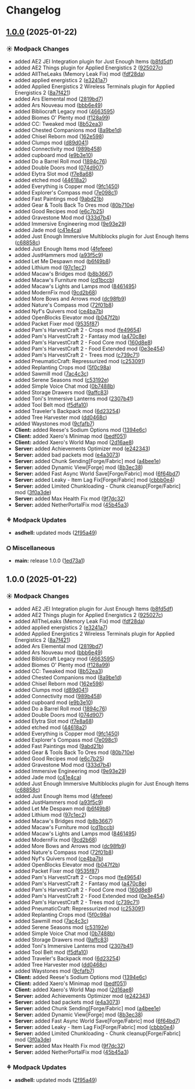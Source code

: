 # Changelog

## [1.0.0](https://github.com/JaronZ/asdhell/compare/asdhell-v1.0.0...asdhell-v1.0.0) (2025-01-22)


### ☀ Modpack Changes

* added AE2 JEI Integration plugin for Just Enough Items ([b8fd5df](https://github.com/JaronZ/asdhell/commit/b8fd5dfe2217253f2fe7c7c9599dc4f2aa3d845a))
* added AE2 Things plugin for Applied Energistics 2 ([925027c](https://github.com/JaronZ/asdhell/commit/925027c91112d8babee7a897d4ae512e65ee84b5))
* added AllTheLeaks (Memory Leak Fix) mod ([fdf28da](https://github.com/JaronZ/asdhell/commit/fdf28dad18fe1697e18bd98c3f3d252226d786df))
* added applied energistics 2 ([e3241a7](https://github.com/JaronZ/asdhell/commit/e3241a7b7890837460f04a13e7d868b10073357a))
* added Applied Energistics 2 Wireless Terminals plugin for Applied Energistics 2 ([8a7f421](https://github.com/JaronZ/asdhell/commit/8a7f4218a0ef36a90d02c97a93afbebe175e79e8))
* added Ars Elemental mod ([2819bd7](https://github.com/JaronZ/asdhell/commit/2819bd7de8726223a5f6793202e91110e1e7a284))
* added Ars Nouveau mod ([bbb6e49](https://github.com/JaronZ/asdhell/commit/bbb6e490f4eed387acb8b7de10506b5e1c2a6e4c))
* added Bibliocraft Legacy mod ([4663595](https://github.com/JaronZ/asdhell/commit/4663595b0b982419a45498b8cb8b7895702056f4))
* added Biomes O' Plenty mod ([f128a99](https://github.com/JaronZ/asdhell/commit/f128a9937484c945d3653105d61a9dba26972b72))
* added CC: Tweaked mod ([8b52ea3](https://github.com/JaronZ/asdhell/commit/8b52ea3dffb2c499e5dfb5fee37d17fbfca70906))
* added Chested Companions mod ([8a9be1d](https://github.com/JaronZ/asdhell/commit/8a9be1dd551c246625dd7f6d07d96904249caa91))
* added Chisel Reborn mod ([162e598](https://github.com/JaronZ/asdhell/commit/162e5985718de1b07870b49a670091d56d4a68d0))
* added Clumps mod ([d89d041](https://github.com/JaronZ/asdhell/commit/d89d041213bead6f92c87e7bc536ce41e206c222))
* added Connectivity mod ([989b458](https://github.com/JaronZ/asdhell/commit/989b458fbebd4907df76e0950ff1339eb7c3cb64))
* added cupboard mod ([e9b3e10](https://github.com/JaronZ/asdhell/commit/e9b3e1006f770eb55ad87c1d4a335022c2c1b765))
* added Do a Barrel Roll mod ([1894c76](https://github.com/JaronZ/asdhell/commit/1894c76b074a529dd18c8a4329b4a012a27ac2a1))
* added Double Doors mod ([074d907](https://github.com/JaronZ/asdhell/commit/074d9073d5a24487d6dd6dbd12e9c34d83ce67ac))
* added Elytra Slot mod ([f7e8a68](https://github.com/JaronZ/asdhell/commit/f7e8a68c2d88d529c0bb32743eac143e2cc66639))
* added etched mod ([44618a2](https://github.com/JaronZ/asdhell/commit/44618a27897860188128a87372516e6e2be654c5))
* added Everything is Copper mod ([9fc1450](https://github.com/JaronZ/asdhell/commit/9fc1450cb305d41310f0af35341d5cf835346771))
* added Explorer's Compass mod ([7e098c1](https://github.com/JaronZ/asdhell/commit/7e098c198f86536fef71eb56d47fb328cce05632))
* added Fast Paintings mod ([9abd21b](https://github.com/JaronZ/asdhell/commit/9abd21b401e8e367081bc3aaa018335b0cae0787))
* added Gear & Tools Back To Ores mod ([80b710e](https://github.com/JaronZ/asdhell/commit/80b710e913dc58d2a8cc686821fb4367228f8d3c))
* added Good Recipes mod ([e6c7b25](https://github.com/JaronZ/asdhell/commit/e6c7b2522da9b3003ed14dafa23c2d25c094c771))
* added Gravestone Mod mod ([333d7b4](https://github.com/JaronZ/asdhell/commit/333d7b44313ac218a0ee8567b57e8c0978a6e655))
* added Immersive Engineering mod ([9e93e29](https://github.com/JaronZ/asdhell/commit/9e93e29205ab5643056ff93e8a8d8e4977ac8a0b))
* added Jade mod ([c41e4ca](https://github.com/JaronZ/asdhell/commit/c41e4ca53b503b58c48f05828d02f222287e8ebd))
* added Just Enough Immersive Multiblocks plugin for Just Enough Items ([c68858c](https://github.com/JaronZ/asdhell/commit/c68858cb878cf17857278b8b8f6d37d3b6ff03fb))
* added Just Enough Items mod ([4fefeee](https://github.com/JaronZ/asdhell/commit/4fefeee87bad65eb3d3848e62507e9f5fa49debc))
* added JustHammers mod ([a93f5c9](https://github.com/JaronZ/asdhell/commit/a93f5c9217945faabf1aed1093fc511f9e4318fb))
* added Let Me Despawn mod ([b6f49b8](https://github.com/JaronZ/asdhell/commit/b6f49b8f2f887f624ed90352158fd6a4d9fd56f0))
* added Lithium mod ([97c1ec2](https://github.com/JaronZ/asdhell/commit/97c1ec2bb0ab62abfdfb4935cccde0b49c952004))
* added Macaw's Bridges mod ([b8b3667](https://github.com/JaronZ/asdhell/commit/b8b36675c770940f13856068b6b0b43b8ab509ea))
* added Macaw's Furniture mod ([cd1bccb](https://github.com/JaronZ/asdhell/commit/cd1bccb040f91bffc2065fa85a26e07a6062b5e2))
* added Macaw's Lights and Lamps mod ([8461495](https://github.com/JaronZ/asdhell/commit/84614958e65928b260f9305f22ced20583ef3fd9))
* added ModernFix mod ([9cd2b68](https://github.com/JaronZ/asdhell/commit/9cd2b680d2e171b48c0c13a4b1ba71e60f6ee528))
* added More Bows and Arrows mod ([dc98fb9](https://github.com/JaronZ/asdhell/commit/dc98fb9dd122c7a94c2874b16e4342d2cd382464))
* added Nature's Compass mod ([72f01b8](https://github.com/JaronZ/asdhell/commit/72f01b867bbaae4bb8748b6da6bc9c2f19d79b8e))
* added Nyf's Quivers mod ([ce4ba7b](https://github.com/JaronZ/asdhell/commit/ce4ba7b563ba11385a4194bf91c73a6d47ff9b95))
* added OpenBlocks Elevator mod ([b047f2b](https://github.com/JaronZ/asdhell/commit/b047f2b478a8cc2e8dfd346a2bfedb99885709c7))
* added Packet Fixer mod ([9535f87](https://github.com/JaronZ/asdhell/commit/9535f871f9469b4698bd874015e54e2c1bf88b2c))
* added Pam's HarvestCraft 2 - Crops mod ([fe49654](https://github.com/JaronZ/asdhell/commit/fe4965429b89d325ce568332886d62df70034293))
* added Pam's HarvestCraft 2 - Fantasy mod ([a470c8e](https://github.com/JaronZ/asdhell/commit/a470c8e50628c2865dd063fb2522b30f9ca5f1ea))
* added Pam's HarvestCraft 2 - Food Core mod ([160d8e8](https://github.com/JaronZ/asdhell/commit/160d8e8b28f8b59cd164a2ec968a52fec5364c5f))
* added Pam's HarvestCraft 2 - Food Extended mod ([0e3e454](https://github.com/JaronZ/asdhell/commit/0e3e454dc18827b12c56246c0d1387f72f19ddb1))
* added Pam's HarvestCraft 2 - Trees mod ([c739c71](https://github.com/JaronZ/asdhell/commit/c739c71ae65d9807e019e0ca1c06d43ae8e60f29))
* added PneumaticCraft: Repressurized mod ([c253091](https://github.com/JaronZ/asdhell/commit/c25309177ebaa4819747e78482e65a0af5d898c7))
* added Replanting Crops mod ([5f0c98a](https://github.com/JaronZ/asdhell/commit/5f0c98abb9673c19ee2a87436d26ebdc0a5d805a))
* added Sawmill mod ([7ac4c3c](https://github.com/JaronZ/asdhell/commit/7ac4c3ce7e11cb15b4fbfd7fad9486da0247b613))
* added Serene Seasons mod ([c53192e](https://github.com/JaronZ/asdhell/commit/c53192ec6575dc6020d7693c06dd5ce90c664bec))
* added Simple Voice Chat mod ([0b7488b](https://github.com/JaronZ/asdhell/commit/0b7488b8ae2a58f3d33527260cac1fa92e1ecda1))
* added Storage Drawers mod ([9affc83](https://github.com/JaronZ/asdhell/commit/9affc8325fa6e757bfe27215eaa69c7c29eda711))
* added Toni's Immersive Lanterns mod ([2307b41](https://github.com/JaronZ/asdhell/commit/2307b41ed67c1f46e814d15f42e46b1de425e9ca))
* added Tool Belt mod ([f5dfa10](https://github.com/JaronZ/asdhell/commit/f5dfa103d799c7c0cd2f89bd45c939138070f5f4))
* added Traveler's Backpack mod ([6d23254](https://github.com/JaronZ/asdhell/commit/6d2325462a11476d6e8d2ab991f1912d673ee096))
* added Tree Harvester mod ([dd0468c](https://github.com/JaronZ/asdhell/commit/dd0468c7c3e7a4f74cfde09415a128a95985e02f))
* added Waystones mod ([9cfafb7](https://github.com/JaronZ/asdhell/commit/9cfafb71967ea438eb184342ed5beade4ca2c573))
* **Client:** added Reese's Sodium Options mod ([1394e6c](https://github.com/JaronZ/asdhell/commit/1394e6c0db73168a80f62c08b555100f5eef3da5))
* **Client:** added Xaero's Minimap mod ([bedf051](https://github.com/JaronZ/asdhell/commit/bedf051bc9e05409e03139f57d1b7d09d01f6dc6))
* **Client:** added Xaero's World Map mod ([2d16ae8](https://github.com/JaronZ/asdhell/commit/2d16ae84ca966947f263a6f0117e2c1521523944))
* **Server:** added Achievements Optimizer mod ([e242343](https://github.com/JaronZ/asdhell/commit/e2423434fd1a72629c31bef2e7e38515deaee69e))
* **Server:** added bad packets mod ([e4a3073](https://github.com/JaronZ/asdhell/commit/e4a307379d10b9eee35d66281d412c36f345f087))
* **Server:** added Chunk Sending[Forge/Fabric] mod ([a4bee1e](https://github.com/JaronZ/asdhell/commit/a4bee1ed2d8abea0ab4c9d93404fc16415246f59))
* **Server:** added Dynamic View[Forge] mod ([8b3ec38](https://github.com/JaronZ/asdhell/commit/8b3ec38b5ff90d9fe5072d80e8e0240a0a020262))
* **Server:** added Fast Async World Save[Forge/Fabric] mod ([6f64bd7](https://github.com/JaronZ/asdhell/commit/6f64bd7e63b5dac915791cb6b34d729df9f09442))
* **Server:** added Leaky - Item Lag Fix[Forge/Fabric] mod ([cbbb0e4](https://github.com/JaronZ/asdhell/commit/cbbb0e4b03c9273987f16bca69fe4dd9329b32a3))
* **Server:** added Limited Chunkloading - Chunk cleanup[Forge/Fabric] mod ([3f0a3de](https://github.com/JaronZ/asdhell/commit/3f0a3de072e91b36b12e9c4bdd7fafef35ad0176))
* **Server:** added Max Health Fix mod ([9f7dc32](https://github.com/JaronZ/asdhell/commit/9f7dc322de8b6fb7c805012d8b0ff75950e6ec15))
* **Server:** added NetherPortalFix mod ([45b45a3](https://github.com/JaronZ/asdhell/commit/45b45a3fecea0cdcd788a713f352c8279f4cdfab))


### ⚘ Modpack Updates

* **asdhell:** updated mods ([2f95a49](https://github.com/JaronZ/asdhell/commit/2f95a496102d149e6dd9ba56d0b90c3774ccc7c0))


### ⛭ Miscellaneous

* **main:** release 1.0.0 ([1ed73a1](https://github.com/JaronZ/asdhell/commit/1ed73a188d7032a721173eb9ea37ed17fa7c02db))

## 1.0.0 (2025-01-22)


### ☀ Modpack Changes

* added AE2 JEI Integration plugin for Just Enough Items ([b8fd5df](https://github.com/JaronZ/asdhell/commit/b8fd5dfe2217253f2fe7c7c9599dc4f2aa3d845a))
* added AE2 Things plugin for Applied Energistics 2 ([925027c](https://github.com/JaronZ/asdhell/commit/925027c91112d8babee7a897d4ae512e65ee84b5))
* added AllTheLeaks (Memory Leak Fix) mod ([fdf28da](https://github.com/JaronZ/asdhell/commit/fdf28dad18fe1697e18bd98c3f3d252226d786df))
* added applied energistics 2 ([e3241a7](https://github.com/JaronZ/asdhell/commit/e3241a7b7890837460f04a13e7d868b10073357a))
* added Applied Energistics 2 Wireless Terminals plugin for Applied Energistics 2 ([8a7f421](https://github.com/JaronZ/asdhell/commit/8a7f4218a0ef36a90d02c97a93afbebe175e79e8))
* added Ars Elemental mod ([2819bd7](https://github.com/JaronZ/asdhell/commit/2819bd7de8726223a5f6793202e91110e1e7a284))
* added Ars Nouveau mod ([bbb6e49](https://github.com/JaronZ/asdhell/commit/bbb6e490f4eed387acb8b7de10506b5e1c2a6e4c))
* added Bibliocraft Legacy mod ([4663595](https://github.com/JaronZ/asdhell/commit/4663595b0b982419a45498b8cb8b7895702056f4))
* added Biomes O' Plenty mod ([f128a99](https://github.com/JaronZ/asdhell/commit/f128a9937484c945d3653105d61a9dba26972b72))
* added CC: Tweaked mod ([8b52ea3](https://github.com/JaronZ/asdhell/commit/8b52ea3dffb2c499e5dfb5fee37d17fbfca70906))
* added Chested Companions mod ([8a9be1d](https://github.com/JaronZ/asdhell/commit/8a9be1dd551c246625dd7f6d07d96904249caa91))
* added Chisel Reborn mod ([162e598](https://github.com/JaronZ/asdhell/commit/162e5985718de1b07870b49a670091d56d4a68d0))
* added Clumps mod ([d89d041](https://github.com/JaronZ/asdhell/commit/d89d041213bead6f92c87e7bc536ce41e206c222))
* added Connectivity mod ([989b458](https://github.com/JaronZ/asdhell/commit/989b458fbebd4907df76e0950ff1339eb7c3cb64))
* added cupboard mod ([e9b3e10](https://github.com/JaronZ/asdhell/commit/e9b3e1006f770eb55ad87c1d4a335022c2c1b765))
* added Do a Barrel Roll mod ([1894c76](https://github.com/JaronZ/asdhell/commit/1894c76b074a529dd18c8a4329b4a012a27ac2a1))
* added Double Doors mod ([074d907](https://github.com/JaronZ/asdhell/commit/074d9073d5a24487d6dd6dbd12e9c34d83ce67ac))
* added Elytra Slot mod ([f7e8a68](https://github.com/JaronZ/asdhell/commit/f7e8a68c2d88d529c0bb32743eac143e2cc66639))
* added etched mod ([44618a2](https://github.com/JaronZ/asdhell/commit/44618a27897860188128a87372516e6e2be654c5))
* added Everything is Copper mod ([9fc1450](https://github.com/JaronZ/asdhell/commit/9fc1450cb305d41310f0af35341d5cf835346771))
* added Explorer's Compass mod ([7e098c1](https://github.com/JaronZ/asdhell/commit/7e098c198f86536fef71eb56d47fb328cce05632))
* added Fast Paintings mod ([9abd21b](https://github.com/JaronZ/asdhell/commit/9abd21b401e8e367081bc3aaa018335b0cae0787))
* added Gear & Tools Back To Ores mod ([80b710e](https://github.com/JaronZ/asdhell/commit/80b710e913dc58d2a8cc686821fb4367228f8d3c))
* added Good Recipes mod ([e6c7b25](https://github.com/JaronZ/asdhell/commit/e6c7b2522da9b3003ed14dafa23c2d25c094c771))
* added Gravestone Mod mod ([333d7b4](https://github.com/JaronZ/asdhell/commit/333d7b44313ac218a0ee8567b57e8c0978a6e655))
* added Immersive Engineering mod ([9e93e29](https://github.com/JaronZ/asdhell/commit/9e93e29205ab5643056ff93e8a8d8e4977ac8a0b))
* added Jade mod ([c41e4ca](https://github.com/JaronZ/asdhell/commit/c41e4ca53b503b58c48f05828d02f222287e8ebd))
* added Just Enough Immersive Multiblocks plugin for Just Enough Items ([c68858c](https://github.com/JaronZ/asdhell/commit/c68858cb878cf17857278b8b8f6d37d3b6ff03fb))
* added Just Enough Items mod ([4fefeee](https://github.com/JaronZ/asdhell/commit/4fefeee87bad65eb3d3848e62507e9f5fa49debc))
* added JustHammers mod ([a93f5c9](https://github.com/JaronZ/asdhell/commit/a93f5c9217945faabf1aed1093fc511f9e4318fb))
* added Let Me Despawn mod ([b6f49b8](https://github.com/JaronZ/asdhell/commit/b6f49b8f2f887f624ed90352158fd6a4d9fd56f0))
* added Lithium mod ([97c1ec2](https://github.com/JaronZ/asdhell/commit/97c1ec2bb0ab62abfdfb4935cccde0b49c952004))
* added Macaw's Bridges mod ([b8b3667](https://github.com/JaronZ/asdhell/commit/b8b36675c770940f13856068b6b0b43b8ab509ea))
* added Macaw's Furniture mod ([cd1bccb](https://github.com/JaronZ/asdhell/commit/cd1bccb040f91bffc2065fa85a26e07a6062b5e2))
* added Macaw's Lights and Lamps mod ([8461495](https://github.com/JaronZ/asdhell/commit/84614958e65928b260f9305f22ced20583ef3fd9))
* added ModernFix mod ([9cd2b68](https://github.com/JaronZ/asdhell/commit/9cd2b680d2e171b48c0c13a4b1ba71e60f6ee528))
* added More Bows and Arrows mod ([dc98fb9](https://github.com/JaronZ/asdhell/commit/dc98fb9dd122c7a94c2874b16e4342d2cd382464))
* added Nature's Compass mod ([72f01b8](https://github.com/JaronZ/asdhell/commit/72f01b867bbaae4bb8748b6da6bc9c2f19d79b8e))
* added Nyf's Quivers mod ([ce4ba7b](https://github.com/JaronZ/asdhell/commit/ce4ba7b563ba11385a4194bf91c73a6d47ff9b95))
* added OpenBlocks Elevator mod ([b047f2b](https://github.com/JaronZ/asdhell/commit/b047f2b478a8cc2e8dfd346a2bfedb99885709c7))
* added Packet Fixer mod ([9535f87](https://github.com/JaronZ/asdhell/commit/9535f871f9469b4698bd874015e54e2c1bf88b2c))
* added Pam's HarvestCraft 2 - Crops mod ([fe49654](https://github.com/JaronZ/asdhell/commit/fe4965429b89d325ce568332886d62df70034293))
* added Pam's HarvestCraft 2 - Fantasy mod ([a470c8e](https://github.com/JaronZ/asdhell/commit/a470c8e50628c2865dd063fb2522b30f9ca5f1ea))
* added Pam's HarvestCraft 2 - Food Core mod ([160d8e8](https://github.com/JaronZ/asdhell/commit/160d8e8b28f8b59cd164a2ec968a52fec5364c5f))
* added Pam's HarvestCraft 2 - Food Extended mod ([0e3e454](https://github.com/JaronZ/asdhell/commit/0e3e454dc18827b12c56246c0d1387f72f19ddb1))
* added Pam's HarvestCraft 2 - Trees mod ([c739c71](https://github.com/JaronZ/asdhell/commit/c739c71ae65d9807e019e0ca1c06d43ae8e60f29))
* added PneumaticCraft: Repressurized mod ([c253091](https://github.com/JaronZ/asdhell/commit/c25309177ebaa4819747e78482e65a0af5d898c7))
* added Replanting Crops mod ([5f0c98a](https://github.com/JaronZ/asdhell/commit/5f0c98abb9673c19ee2a87436d26ebdc0a5d805a))
* added Sawmill mod ([7ac4c3c](https://github.com/JaronZ/asdhell/commit/7ac4c3ce7e11cb15b4fbfd7fad9486da0247b613))
* added Serene Seasons mod ([c53192e](https://github.com/JaronZ/asdhell/commit/c53192ec6575dc6020d7693c06dd5ce90c664bec))
* added Simple Voice Chat mod ([0b7488b](https://github.com/JaronZ/asdhell/commit/0b7488b8ae2a58f3d33527260cac1fa92e1ecda1))
* added Storage Drawers mod ([9affc83](https://github.com/JaronZ/asdhell/commit/9affc8325fa6e757bfe27215eaa69c7c29eda711))
* added Toni's Immersive Lanterns mod ([2307b41](https://github.com/JaronZ/asdhell/commit/2307b41ed67c1f46e814d15f42e46b1de425e9ca))
* added Tool Belt mod ([f5dfa10](https://github.com/JaronZ/asdhell/commit/f5dfa103d799c7c0cd2f89bd45c939138070f5f4))
* added Traveler's Backpack mod ([6d23254](https://github.com/JaronZ/asdhell/commit/6d2325462a11476d6e8d2ab991f1912d673ee096))
* added Tree Harvester mod ([dd0468c](https://github.com/JaronZ/asdhell/commit/dd0468c7c3e7a4f74cfde09415a128a95985e02f))
* added Waystones mod ([9cfafb7](https://github.com/JaronZ/asdhell/commit/9cfafb71967ea438eb184342ed5beade4ca2c573))
* **Client:** added Reese's Sodium Options mod ([1394e6c](https://github.com/JaronZ/asdhell/commit/1394e6c0db73168a80f62c08b555100f5eef3da5))
* **Client:** added Xaero's Minimap mod ([bedf051](https://github.com/JaronZ/asdhell/commit/bedf051bc9e05409e03139f57d1b7d09d01f6dc6))
* **Client:** added Xaero's World Map mod ([2d16ae8](https://github.com/JaronZ/asdhell/commit/2d16ae84ca966947f263a6f0117e2c1521523944))
* **Server:** added Achievements Optimizer mod ([e242343](https://github.com/JaronZ/asdhell/commit/e2423434fd1a72629c31bef2e7e38515deaee69e))
* **Server:** added bad packets mod ([e4a3073](https://github.com/JaronZ/asdhell/commit/e4a307379d10b9eee35d66281d412c36f345f087))
* **Server:** added Chunk Sending[Forge/Fabric] mod ([a4bee1e](https://github.com/JaronZ/asdhell/commit/a4bee1ed2d8abea0ab4c9d93404fc16415246f59))
* **Server:** added Dynamic View[Forge] mod ([8b3ec38](https://github.com/JaronZ/asdhell/commit/8b3ec38b5ff90d9fe5072d80e8e0240a0a020262))
* **Server:** added Fast Async World Save[Forge/Fabric] mod ([6f64bd7](https://github.com/JaronZ/asdhell/commit/6f64bd7e63b5dac915791cb6b34d729df9f09442))
* **Server:** added Leaky - Item Lag Fix[Forge/Fabric] mod ([cbbb0e4](https://github.com/JaronZ/asdhell/commit/cbbb0e4b03c9273987f16bca69fe4dd9329b32a3))
* **Server:** added Limited Chunkloading - Chunk cleanup[Forge/Fabric] mod ([3f0a3de](https://github.com/JaronZ/asdhell/commit/3f0a3de072e91b36b12e9c4bdd7fafef35ad0176))
* **Server:** added Max Health Fix mod ([9f7dc32](https://github.com/JaronZ/asdhell/commit/9f7dc322de8b6fb7c805012d8b0ff75950e6ec15))
* **Server:** added NetherPortalFix mod ([45b45a3](https://github.com/JaronZ/asdhell/commit/45b45a3fecea0cdcd788a713f352c8279f4cdfab))


### ⚘ Modpack Updates

* **asdhell:** updated mods ([2f95a49](https://github.com/JaronZ/asdhell/commit/2f95a496102d149e6dd9ba56d0b90c3774ccc7c0))
